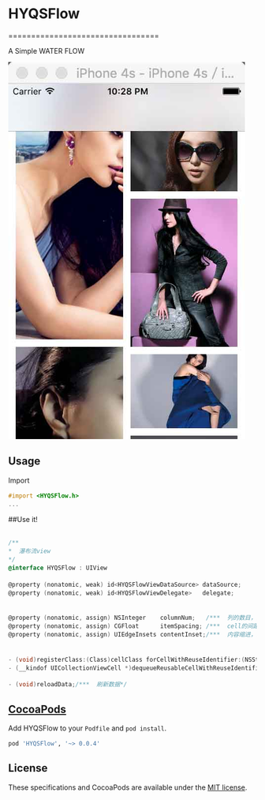 # HYQSFlow
=================================

A Simple WATER FLOW

![image](https://github.com/Otherplayer/HYQSFlow/raw/master/Others/screenshot.jpg)
## Usage ##

Import 
```objective-c
#import <HYQSFlow.h>
...
```

##Use it!
```objective-c

/**
*  瀑布流view
*/
@interface HYQSFlow : UIView

@property (nonatomic, weak) id<HYQSFlowViewDataSource> dataSource;
@property (nonatomic, weak) id<HYQSFlowViewDelegate>   delegate;


@property (nonatomic, assign) NSInteger    columnNum;   /***  列的数目，默认为4*/
@property (nonatomic, assign) CGFloat      itemSpacing; /***  cell的间距，默认为15*/
@property (nonatomic, assign) UIEdgeInsets contentInset;/***  内容缩进，默认为UIEdgeInsetsZero*/


- (void)registerClass:(Class)cellClass forCellWithReuseIdentifier:(NSString *)identifier;
- (__kindof UICollectionViewCell *)dequeueReusableCellWithReuseIdentifier:(NSString *)identifier forIndexPath:(NSIndexPath *)indexPath;

- (void)reloadData;/***  刷新数据*/


```



## [CocoaPods](http://cocoapods.org/)

Add HYQSFlow to your `Podfile` and `pod install`.

```ruby
pod 'HYQSFlow', '~> 0.0.4'
```

## License

These specifications and CocoaPods are available under the [MIT license](http://www.opensource.org/licenses/mit-license.php).








